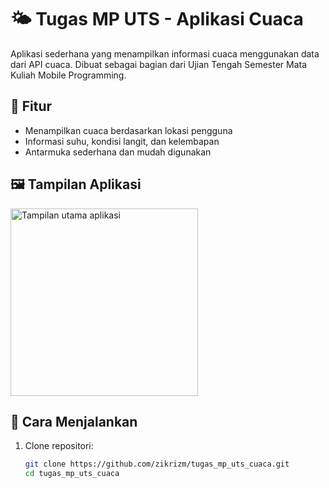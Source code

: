# 🌤️ Tugas MP UTS - Aplikasi Cuaca

Aplikasi sederhana yang menampilkan informasi cuaca menggunakan data dari API cuaca. Dibuat sebagai bagian dari Ujian Tengah Semester Mata Kuliah Mobile Programming.

## 📱 Fitur
- Menampilkan cuaca berdasarkan lokasi pengguna
- Informasi suhu, kondisi langit, dan kelembapan
- Antarmuka sederhana dan mudah digunakan

## 🖼️ Tampilan Aplikasi

<img src="https://github.com/zikrizm/tugas_mp_uts_cuaca/raw/master/screenshots/home.jpeg" width="300" alt="Tampilan utama aplikasi">

## 🚀 Cara Menjalankan

1. Clone repositori:
   ```bash
   git clone https://github.com/zikrizm/tugas_mp_uts_cuaca.git
   cd tugas_mp_uts_cuaca
